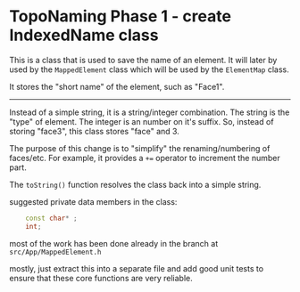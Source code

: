 # TopoNaming Phase 1 - create IndexedName class

This is a class that is used to save the name of an element. It will later by used by the `MappedElement` class which will be used by the `ElementMap` class.

It stores the "short name" of the element, such as "Face1".

------

Instead of a simple string, it is a string/integer combination. The string is the "type" of element. The integer is an number on it's suffix. So, instead of storing "face3", this class stores "face" and 3.

The purpose of this change is to "simplify" the renaming/numbering of faces/etc. For example, it provides a `+=` operator to increment the number part.

The `toString()` function resolves the class back into a simple string.

suggested private data members in the class:

```cpp
    const char* ;
    int;
```

most of the work has been done already in the branch at `src/App/MappedElement.h`

mostly, just extract this into a separate file and add good unit tests to ensure that these core functions are very reliable.
